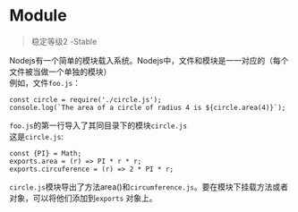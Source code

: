 # Module  
> 稳定等级2 -Stable  

Nodejs有一个简单的模块载入系统。Nodejs中，文件和模块是一一对应的（每个文件被当做一个单独的模块）  
例如，文件<code>foo.js</code>：  
```
const circle = require('./circle.js');
console.log(`The area of a circle of radius 4 is ${circle.area(4)}`);
```  
<code>foo.js</code>的第一行导入了其同目录下的模块<code>circle.js</code>  
这是<code>circle.js</code>: 
```
const {PI} = Math;
exports.area = (r) => PI * r * r;
exports.circuference = (r) => 2 * PI * r;

```  
<code>circle.js</code>模块导出了方法area()和<code>circumference.js</code>。要在模块下挂载方法或者对象，可以将他们添加到<code>exports</code>
对象上。  
